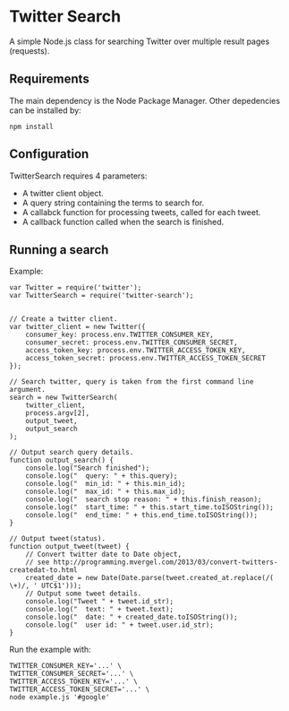 # Twitter Search

A simple Node.js class for searching Twitter over multiple result pages (requests).

## Requirements

The main dependency is the Node Package Manager. Other depedencies can be installed by:

    npm install

## Configuration

TwitterSearch requires 4 parameters:
* A twitter client object.
* A query string containing the terms to search for.
* A callabck function for processing tweets, called for each tweet.
* A callback function called when the search is finished.

## Running a search

Example:

	var Twitter = require('twitter');
	var TwitterSearch = require('twitter-search');


	// Create a twitter client.
	var twitter_client = new Twitter({
		consumer_key: process.env.TWITTER_CONSUMER_KEY,
		consumer_secret: process.env.TWITTER_CONSUMER_SECRET,
		access_token_key: process.env.TWITTER_ACCESS_TOKEN_KEY,
		access_token_secret: process.env.TWITTER_ACCESS_TOKEN_SECRET
	});

	// Search twitter, query is taken from the first command line argument.
	search = new TwitterSearch(
		twitter_client,
		process.argv[2],
		output_tweet,
		output_search
	);

	// Output search query details.
	function output_search() {
		console.log("Search finished");
		console.log("  query: " + this.query);
		console.log("  min_id: " + this.min_id);
		console.log("  max_id: " + this.max_id);
		console.log("  search stop reason: " + this.finish_reason);
		console.log("  start_time: " + this.start_time.toISOString());
		console.log("  end_time: " + this.end_time.toISOString());
	}

	// Output tweet(status).
	function output_tweet(tweet) {
		// Convert twitter date to Date object,
		// see http://programming.mvergel.com/2013/03/convert-twitters-createdat-to.html
		created_date = new Date(Date.parse(tweet.created_at.replace(/( \+)/, ' UTC$1')));
		// Output some tweet details.
		console.log("Tweet " + tweet.id_str);
		console.log("  text: " + tweet.text);
		console.log("  date: " + created_date.toISOString());
		console.log("  user id: " + tweet.user.id_str);
	}


Run the example with:

    TWITTER_CONSUMER_KEY='...' \
    TWITTER_CONSUMER_SECRET='...' \
    TWITTER_ACCESS_TOKEN_KEY='...' \
    TWITTER_ACCESS_TOKEN_SECRET='...' \
    node example.js '#google'

